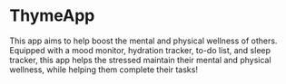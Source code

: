 # ThymeApp
This app aims to help boost the mental and physical wellness of others. Equipped with a mood monitor, hydration tracker, to-do list, and sleep tracker,
this app helps the stressed maintain their mental and physical wellness, while helping them complete their tasks!
